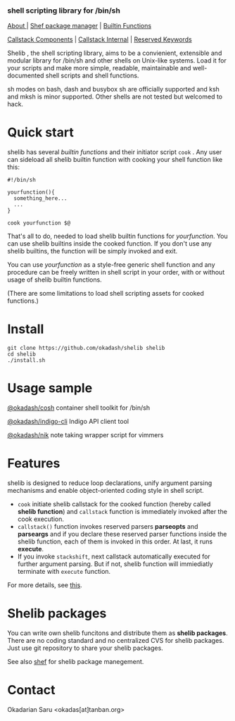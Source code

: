 ### shell scripting library for /bin/sh

[About ](index.md#shell-scripting-library-for-binsh) | [Shef package manager](SHEF) | [Builtin Functions](BUILTIN-FUNCTIONS) 

[Callstack Components](CALLSTACK-COMPONENTS) | [Callstack Internal](CALLSTACK-INTERNAL) | [Reserved Keywords](RESERVED-KEYWORDS)

Shelib , the shell scripting library, aims to be a convienient, extensible and modular library for /bin/sh and other shells on Unix-like systems. Load it for your scripts and make more simple, readable, maintainable and well-documented shell scripts and shell functions. 

sh modes on bash, dash and busybox sh are officially supported and ksh and mksh is minor supported. Other shells are not tested but welcomed to hack.

# Quick start
shelib has several *builtin functions* and their initiator script `cook` .  Any user can sideload all shelib builtin function with cooking your shell function like this:
```
#!/bin/sh

yourfunction(){
  something_here...
  ...
}

cook yourfunction $@
```
That's all to do, needed to load shelib builtin functions for *yourfunction*. You can use shelib builtins inside the cooked function. If you don't use any shelib builtins, the function will be simply invoked and exit. 

You can use *yourfunction* as a style-free generic shell function and any procedure can be freely written in shell script in your order, with or without usage of shelib builtin functions.

(There are some limitations to load shell scripting assets for cooked functions.)

# Install

```
git clone https://github.com/okadash/shelib shelib
cd shelib
./install.sh
```

# Usage sample

[@okadash/cosh](https://github.com/okadash/cosh) container shell toolkit for /bin/sh

[@okadash/indigo-cli](https://github.com/okadash/indigo) Indigo API client tool

[@okadash/nik](https://github.com/okadash/nik) note taking wrapper script for vimmers

# Features

shelib is designed to reduce loop declarations, unify argument parsing mechanisms and enable object-oriented coding style in shell script. 

* `cook` initiate shelib callstack for the cooked function (hereby called **shelib function**) and `callstack` function is immediately invoked after the cook execution.
* `callstack()` function invokes reserved parsers **parseopts** and **parseargs** and if you declare these reserved parser functions inside the shelib function, each of them is invoked in this order. At last, it runs **execute**.
* If you invoke `stackshift`, next callstack automatically executed for further argument parsing. But if not, shelib function will immiediatly terminate with `execute` function.

For more details, see [this](CALLSTACK-COMPONENTS).

# Shelib packages

You can write own shelib funcitons and distribute them as **shelib packages**. There are no coding standard and no centralized CVS for shelib packages. Just use git repository to share your shelib packages. 

See also [shef](SHEF) for shelib package manegement.

# Contact

Okadarian Saru <okadas[at]tanban.org>
